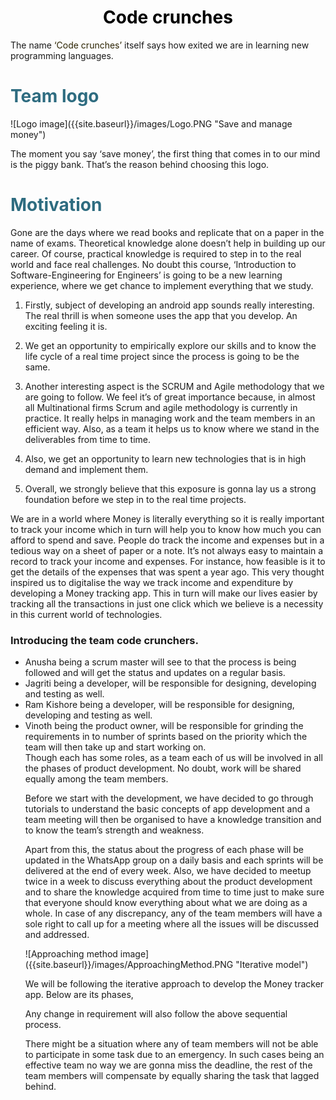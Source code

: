 
<h1 style="color: #000000; text-align:center;"><span align="center">Code crunches</span></h1>
<p>The name <span style="color: #2b2301;">‘Code crunches’</span> itself says how exited we are in learning new programming languages.</p> 
<h1 style="color: #2e6c80;">Team logo</h1>
<span align="center">
![Logo image]({{site.baseurl}}/images/Logo.PNG "Save and manage money")
</span>
<p>The moment  you say ‘save money’, the first thing that comes in to our mind is the piggy bank. That’s the reason behind choosing this logo.&nbsp;</p>
<h1 style="color: #2e6c80;">Motivation</h1>
<p>Gone are the days where we read books and replicate that on a paper in the name of exams. Theoretical knowledge alone doesn’t help in building up our career. Of course, practical knowledge is required to step in to the real world and face real challenges. No doubt this course, ‘Introduction to Software-Engineering for Engineers’ is going to be a new learning experience, where we get chance to implement everything that we study.</p>
<ol>
<li><p>Firstly, subject of developing an android app sounds really interesting. The real thrill is when someone uses the app that you develop. An exciting feeling it is.</p></li>    
<li><p>We get an opportunity to empirically explore our skills and to know the life cycle of a real time project since the process is going to be the same.</p></li>
<li><p>Another interesting aspect is the SCRUM and Agile methodology that we are going to follow.  We feel it’s of great importance because, in almost all Multinational firms Scrum and agile methodology is currently in practice. It really helps in managing work and the team members in an efficient way. Also, as a team it helps us to know where we stand in the deliverables from time to time.</p></li> 
<li><p>Also, we get an opportunity to learn new technologies that is in high demand and implement them.</p></li>
<li><p>Overall, we strongly believe that this exposure is gonna lay us a strong foundation before we step in to the real time projects.</p></li>
</ol>
<p>We are in a world where Money is literally everything so it is really important to track your income which in turn will help you to know how much you can afford to spend and save. People do track the income and expenses but in a tedious way on a sheet of paper or a note. It’s not always easy to maintain a record to track your income and expenses. For instance, how feasible is it to get the details of the expenses that was spent a year ago. This very thought inspired us to digitalise the way we track income and expenditure by developing a Money tracking app. This in turn will make our lives easier by tracking all the transactions in just one click which we believe is a necessity in this current world of technologies.</p>

<h3>Introducing the team code crunchers. </h3>
<ul>
<li>Anusha being a scrum master will see to that the process is being followed and will get the status and updates on a regular basis.</li>  
<li>Jagriti being a developer, will be responsible for designing, developing and testing as well.</li>
<li>Ram Kishore being a developer, will be responsible for designing, developing and testing as well.</li>
<li>Vinoth being the product owner, will be responsible for  grinding the requirements in to number of sprints based on the priority which the team will then take up and start working on. </li>
Though each has some roles, as a team each of us will be involved in all the phases of product development. No doubt, work will be shared equally among the team members.
<p>Before we start with the development, we have decided to go through tutorials to understand the basic concepts of app development and a team meeting will then be organised to have a knowledge transition and to know the team’s strength and weakness.</p>
<p>Apart from this, the status about the progress of each phase will be updated in the WhatsApp group on a daily basis and each sprints will be delivered at the end of every week. Also, we have decided to meetup twice in a week to discuss everything about the product development and to share the knowledge acquired from time to time just to make sure that everyone should know everything about what we are doing as a whole. In case of any discrepancy, any of the team members will have a sole right to call up for a meeting where all the issues will be discussed and addressed.</p>
<span align="center">
![Approaching method image]({{site.baseurl}}/images/ApproachingMethod.PNG "Iterative model")
</span>
 <p>We will be following the iterative approach to develop the Money tracker app. Below are its phases,</p>
<p>Any change in requirement will also follow the above sequential process. </p>
<p>There might be a situation where any of team members will not be able to participate in some task due to an emergency. In such cases being an effective team no way we are gonna miss the deadline, the rest of the team members will compensate by equally sharing the task that lagged behind. </p>
